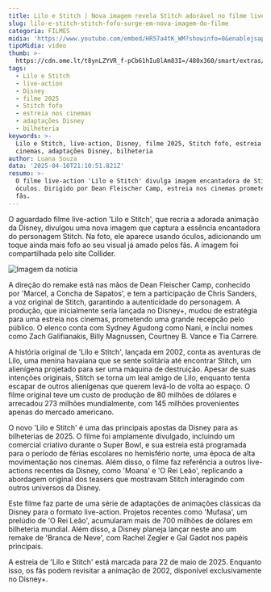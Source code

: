 ```yaml
---
title: Lilo e Stitch | Nova imagem revela Stitch adorável no filme live-action
slug: lilo-e-stitch-stitch-fofo-surge-em-nova-imagem-do-filme
categoria: FILMES
midia: 'https://www.youtube.com/embed/HR57a4tK_WM?showinfo=0&enablejsapi=1'
tipoMidia: video
thumb: >-
  https://cdn.ome.lt/t8ynLZYVR_f-pCb61hIu8lAm83I=/480x360/smart/extras/conteudos/Captura_de_tela_2025-04-10_171014.png
tags:
  - Lilo e Stitch
  - live-action
  - Disney
  - filme 2025
  - Stitch fofo
  - estreia nos cinemas
  - adaptações Disney
  - bilheteria
keywords: >-
  Lilo e Stitch, live-action, Disney, filme 2025, Stitch fofo, estreia nos
  cinemas, adaptações Disney, bilheteria
author: Luana Souza
data: '2025-04-10T21:10:51.821Z'
resumo: >-
  O filme live-action 'Lilo e Stitch' divulga imagem encantadora de Stitch com
  óculos. Dirigido por Dean Fleischer Camp, estreia nos cinemas promete encantar
  fãs.
---
```


O aguardado filme live-action 'Lilo e Stitch', que recria a adorada animação da Disney, divulgou uma nova imagem que captura a essência encantadora do personagem Stitch. Na foto, ele aparece usando óculos, adicionando um toque ainda mais fofo ao seu visual já amado pelos fãs. A imagem foi compartilhada pelo site Collider.

![Imagem da notícia](https://cdn.ome.lt/LIoaiD6kve7PXisDWvGd7orNeLA=/fit-in/837x500/smart/uploads/conteudo/fotos/stitch_fofo.jpg)

A direção do remake está nas mãos de Dean Fleischer Camp, conhecido por 'Marcel, a Concha de Sapatos', e tem a participação de Chris Sanders, a voz original de Stitch, garantindo a autenticidade do personagem. A produção, que inicialmente seria lançada no Disney+, mudou de estratégia para uma estreia nos cinemas, prometendo uma grande recepção pelo público. O elenco conta com Sydney Agudong como Nani, e inclui nomes como Zach Galifianakis, Billy Magnussen, Courtney B. Vance e Tia Carrere.

A história original de 'Lilo e Stitch', lançada em 2002, conta as aventuras de Lilo, uma menina havaiana que se sente solitária até encontrar Stitch, um alienígena projetado para ser uma máquina de destruição. Apesar de suas intenções originais, Stitch se torna um leal amigo de Lilo, enquanto tenta escapar de outros alienígenas que querem levá-lo de volta ao espaço. O filme original teve um custo de produção de 80 milhões de dólares e arrecadou 273 milhões mundialmente, com 145 milhões provenientes apenas do mercado americano.

O novo 'Lilo e Stitch' é uma das principais apostas da Disney para as bilheterias de 2025. O filme foi amplamente divulgado, incluindo um comercial criativo durante o Super Bowl, e sua estreia está programada para o período de férias escolares no hemisfério norte, uma época de alta movimentação nos cinemas. Além disso, o filme faz referência a outros live-actions recentes da Disney, como 'Moana' e 'O Rei Leão', replicando a abordagem original dos teasers que mostravam Stitch interagindo com outros universos da Disney.

Este filme faz parte de uma série de adaptações de animações clássicas da Disney para o formato live-action. Projetos recentes como 'Mufasa', um prelúdio de 'O Rei Leão', acumularam mais de 700 milhões de dólares em bilheteria mundial. Além disso, a Disney planeja lançar neste ano um remake de 'Branca de Neve', com Rachel Zegler e Gal Gadot nos papéis principais.

A estreia de 'Lilo e Stitch' está marcada para 22 de maio de 2025. Enquanto isso, os fãs podem revisitar a animação de 2002, disponível exclusivamente no Disney+.
